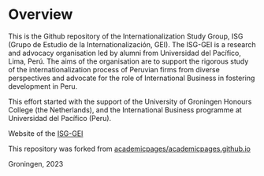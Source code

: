 # Overview

This is the Github repository of the Internationalization Study Group, ISG (Grupo de Estudio de la Internationalización, GEI). The ISG-GEI is a research and advocacy organisation led by alumni from Universidad del Pacífico, Lima, Perú.  The aims of the organisation are to support the rigorous study of the internationalization process of Peruvian firms from diverse perspectives and advocate for the role of International Business in fostering development in Peru. 

This effort started with the support of the University of Groningen Honours College (the Netherlands), and the International Business programme at Universidad del Pacífico (Peru).

Website of the [ISG-GEI](https://www.isg-gei.github.io)

This repository was forked from [academicpages/academicpages.github.io](https://github.com/academicpages/academicpages.github.io)

Groningen, 2023
